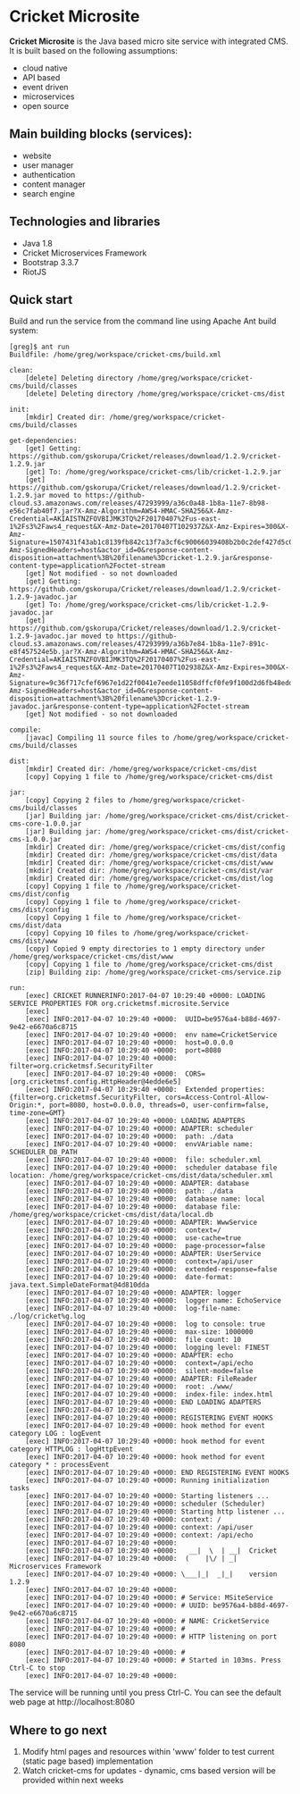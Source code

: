 # Cricket Microsite

**Cricket Microsite** is the Java based micro site service with integrated CMS. It is built based on the following assumptions:

* cloud native
* API based
* event driven
* microservices
* open source

## Main building blocks (services):

* website
* user manager 
* authentication
* content manager
* search engine

## Technologies and libraries

* Java 1.8
* Cricket Microservices Framework
* Bootstrap 3.3.7
* RiotJS

## Quick start

Build and run the service from the command line using Apache Ant build system:

    [greg]$ ant run
    Buildfile: /home/greg/workspace/cricket-cms/build.xml
    
    clean:
        [delete] Deleting directory /home/greg/workspace/cricket-cms/build/classes
        [delete] Deleting directory /home/greg/workspace/cricket-cms/dist
        
    init:
        [mkdir] Created dir: /home/greg/workspace/cricket-cms/build/classes
        
    get-dependencies:
        [get] Getting: https://github.com/gskorupa/Cricket/releases/download/1.2.9/cricket-1.2.9.jar
        [get] To: /home/greg/workspace/cricket-cms/lib/cricket-1.2.9.jar
        [get] https://github.com/gskorupa/Cricket/releases/download/1.2.9/cricket-1.2.9.jar moved to https://github-cloud.s3.amazonaws.com/releases/47293999/a36c0a48-1b8a-11e7-8b98-e56c7fab40f7.jar?X-Amz-Algorithm=AWS4-HMAC-SHA256&X-Amz-Credential=AKIAISTNZFOVBIJMK3TQ%2F20170407%2Fus-east-1%2Fs3%2Faws4_request&X-Amz-Date=20170407T102937Z&X-Amz-Expires=300&X-Amz-Signature=1507431f43ab1c8139fb842c13f7a3cf6c90066039408b2b0c2def427d5c0126&X-Amz-SignedHeaders=host&actor_id=0&response-content-disposition=attachment%3B%20filename%3Dcricket-1.2.9.jar&response-content-type=application%2Foctet-stream
        [get] Not modified - so not downloaded
        [get] Getting: https://github.com/gskorupa/Cricket/releases/download/1.2.9/cricket-1.2.9-javadoc.jar
        [get] To: /home/greg/workspace/cricket-cms/lib/cricket-1.2.9-javadoc.jar
        [get] https://github.com/gskorupa/Cricket/releases/download/1.2.9/cricket-1.2.9-javadoc.jar moved to https://github-cloud.s3.amazonaws.com/releases/47293999/a36b7e84-1b8a-11e7-891c-e8f457524e5b.jar?X-Amz-Algorithm=AWS4-HMAC-SHA256&X-Amz-Credential=AKIAISTNZFOVBIJMK3TQ%2F20170407%2Fus-east-1%2Fs3%2Faws4_request&X-Amz-Date=20170407T102938Z&X-Amz-Expires=300&X-Amz-Signature=9c36f717cfef6967e1d22f0041e7eede11058dffcf0fe9f100d2d6fb48edd3f7&X-Amz-SignedHeaders=host&actor_id=0&response-content-disposition=attachment%3B%20filename%3Dcricket-1.2.9-javadoc.jar&response-content-type=application%2Foctet-stream
        [get] Not modified - so not downloaded
        
    compile:
        [javac] Compiling 11 source files to /home/greg/workspace/cricket-cms/build/classes
        
    dist:
        [mkdir] Created dir: /home/greg/workspace/cricket-cms/dist
        [copy] Copying 1 file to /home/greg/workspace/cricket-cms/dist
        
    jar:
        [copy] Copying 2 files to /home/greg/workspace/cricket-cms/build/classes
        [jar] Building jar: /home/greg/workspace/cricket-cms/dist/cricket-cms-core-1.0.0.jar
        [jar] Building jar: /home/greg/workspace/cricket-cms/dist/cricket-cms-1.0.0.jar
        [mkdir] Created dir: /home/greg/workspace/cricket-cms/dist/config
        [mkdir] Created dir: /home/greg/workspace/cricket-cms/dist/data
        [mkdir] Created dir: /home/greg/workspace/cricket-cms/dist/www
        [mkdir] Created dir: /home/greg/workspace/cricket-cms/dist/var
        [mkdir] Created dir: /home/greg/workspace/cricket-cms/dist/log
        [copy] Copying 1 file to /home/greg/workspace/cricket-cms/dist/config
        [copy] Copying 1 file to /home/greg/workspace/cricket-cms/dist/config
        [copy] Copying 1 file to /home/greg/workspace/cricket-cms/dist/data
        [copy] Copying 10 files to /home/greg/workspace/cricket-cms/dist/www
        [copy] Copied 9 empty directories to 1 empty directory under /home/greg/workspace/cricket-cms/dist/www
        [copy] Copying 1 file to /home/greg/workspace/cricket-cms/dist
        [zip] Building zip: /home/greg/workspace/cricket-cms/service.zip
        
    run:
        [exec] CRICKET RUNNERINFO:2017-04-07 10:29:40 +0000: LOADING SERVICE PROPERTIES FOR org.cricketmsf.microsite.Service
        [exec] 
        [exec] INFO:2017-04-07 10:29:40 +0000: 	UUID=be9576a4-b88d-4697-9e42-e6670a6c8715
        [exec] INFO:2017-04-07 10:29:40 +0000: 	env name=CricketService
        [exec] INFO:2017-04-07 10:29:40 +0000: 	host=0.0.0.0
        [exec] INFO:2017-04-07 10:29:40 +0000: 	port=8080
        [exec] INFO:2017-04-07 10:29:40 +0000: 	filter=org.cricketmsf.SecurityFilter
        [exec] INFO:2017-04-07 10:29:40 +0000: 	CORS=[org.cricketmsf.config.HttpHeader@4edde6e5]
        [exec] INFO:2017-04-07 10:29:40 +0000: 	Extended properties: {filter=org.cricketmsf.SecurityFilter, cors=Access-Control-Allow-Origin:*, port=8080, host=0.0.0.0, threads=0, user-confirm=false, time-zone=GMT}
        [exec] INFO:2017-04-07 10:29:40 +0000: LOADING ADAPTERS
        [exec] INFO:2017-04-07 10:29:40 +0000: ADAPTER: scheduler
        [exec] INFO:2017-04-07 10:29:40 +0000: 	path: ./data
        [exec] INFO:2017-04-07 10:29:40 +0000: 	envVAriable name: SCHEDULER_DB_PATH
        [exec] INFO:2017-04-07 10:29:40 +0000: 	file: scheduler.xml
        [exec] INFO:2017-04-07 10:29:40 +0000: 	scheduler database file location: /home/greg/workspace/cricket-cms/dist/data/scheduler.xml
        [exec] INFO:2017-04-07 10:29:40 +0000: ADAPTER: database
        [exec] INFO:2017-04-07 10:29:40 +0000: 	path: ./data
        [exec] INFO:2017-04-07 10:29:40 +0000: 	database name: local
        [exec] INFO:2017-04-07 10:29:40 +0000: 	database file: /home/greg/workspace/cricket-cms/dist/data/local.db
        [exec] INFO:2017-04-07 10:29:40 +0000: ADAPTER: WwwService
        [exec] INFO:2017-04-07 10:29:40 +0000: 	context=/
        [exec] INFO:2017-04-07 10:29:40 +0000: 	use-cache=true
        [exec] INFO:2017-04-07 10:29:40 +0000: 	page-processor=false
        [exec] INFO:2017-04-07 10:29:40 +0000: ADAPTER: UserService
        [exec] INFO:2017-04-07 10:29:40 +0000: 	context=/api/user
        [exec] INFO:2017-04-07 10:29:40 +0000: 	extended-response=false
        [exec] INFO:2017-04-07 10:29:40 +0000: 	date-format: java.text.SimpleDateFormat@4d810dda
        [exec] INFO:2017-04-07 10:29:40 +0000: ADAPTER: logger
        [exec] INFO:2017-04-07 10:29:40 +0000: 	logger name: EchoService
        [exec] INFO:2017-04-07 10:29:40 +0000: 	log-file-name: ./log/cricket%g.log
        [exec] INFO:2017-04-07 10:29:40 +0000: 	log to console: true
        [exec] INFO:2017-04-07 10:29:40 +0000: 	max-size: 1000000
        [exec] INFO:2017-04-07 10:29:40 +0000: 	file count: 10
        [exec] INFO:2017-04-07 10:29:40 +0000: 	logging level: FINEST
        [exec] INFO:2017-04-07 10:29:40 +0000: ADAPTER: echo
        [exec] INFO:2017-04-07 10:29:40 +0000: 	context=/api/echo
        [exec] INFO:2017-04-07 10:29:40 +0000: 	silent-mode=false
        [exec] INFO:2017-04-07 10:29:40 +0000: ADAPTER: FileReader
        [exec] INFO:2017-04-07 10:29:40 +0000: 	root: ./www/
        [exec] INFO:2017-04-07 10:29:40 +0000: 	index-file: index.html
        [exec] INFO:2017-04-07 10:29:40 +0000: END LOADING ADAPTERS
        [exec] INFO:2017-04-07 10:29:40 +0000: 
        [exec] INFO:2017-04-07 10:29:40 +0000: REGISTERING EVENT HOOKS
        [exec] INFO:2017-04-07 10:29:40 +0000: hook method for event category LOG : logEvent
        [exec] INFO:2017-04-07 10:29:40 +0000: hook method for event category HTTPLOG : logHttpEvent
        [exec] INFO:2017-04-07 10:29:40 +0000: hook method for event category * : processEvent
        [exec] INFO:2017-04-07 10:29:40 +0000: END REGISTERING EVENT HOOKS
        [exec] INFO:2017-04-07 10:29:40 +0000: Running initialization tasks
        [exec] INFO:2017-04-07 10:29:40 +0000: Starting listeners ...
        [exec] INFO:2017-04-07 10:29:40 +0000: scheduler (Scheduler)
        [exec] INFO:2017-04-07 10:29:40 +0000: Starting http listener ...
        [exec] INFO:2017-04-07 10:29:40 +0000: context: /
        [exec] INFO:2017-04-07 10:29:40 +0000: context: /api/user
        [exec] INFO:2017-04-07 10:29:40 +0000: context: /api/echo
        [exec] INFO:2017-04-07 10:29:40 +0000: 
        [exec] INFO:2017-04-07 10:29:40 +0000:   __|  \  | __|  Cricket
        [exec] INFO:2017-04-07 10:29:40 +0000:  (    |\/ | _|   Microservices Framework
        [exec] INFO:2017-04-07 10:29:40 +0000: \___|_|  _|_|    version 1.2.9
        [exec] INFO:2017-04-07 10:29:40 +0000: 
        [exec] INFO:2017-04-07 10:29:40 +0000: # Service: MSiteService
        [exec] INFO:2017-04-07 10:29:40 +0000: # UUID: be9576a4-b88d-4697-9e42-e6670a6c8715
        [exec] INFO:2017-04-07 10:29:40 +0000: # NAME: CricketService
        [exec] INFO:2017-04-07 10:29:40 +0000: #
        [exec] INFO:2017-04-07 10:29:40 +0000: # HTTP listening on port 8080
        [exec] INFO:2017-04-07 10:29:40 +0000: #
        [exec] INFO:2017-04-07 10:29:40 +0000: # Started in 103ms. Press Ctrl-C to stop
        [exec] INFO:2017-04-07 10:29:40 +0000:
        
 The service will be running until you press Ctrl-C. You can see the default web page at http://localhost:8080

## Where to go next

1. Modify html pages and resources within 'www' folder to test current (static page based) implementation
2. Watch cricket-cms for updates - dynamic, cms based version will be provided within next weeks 